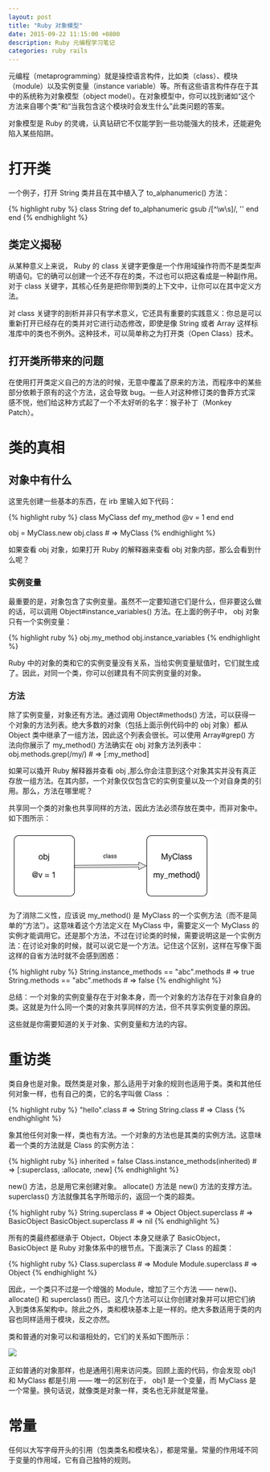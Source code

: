 ```yaml
---
layout: post
title: "Ruby 对象模型"
date: 2015-09-22 11:15:00 +0800
description: Ruby 元编程学习笔记
categories: ruby rails
---
```


元编程（metaprogramming）就是操控语言构件，比如类（class）、模块（module）以及实例变量（instance variable）等。所有这些语言构件存在于其中的系统称为对象模型（object model）。在对象模型中，你可以找到诸如“这个方法来自哪个类”和“当我包含这个模块时会发生什么”此类问题的答案。

对象模型是 Ruby 的灵魂，认真钻研它不仅能学到一些功能强大的技术，还能避免陷入某些陷阱。

# 打开类

一个例子，打开 String 类并且在其中植入了 to_alphanumeric() 方法：

{% highlight ruby %}
class String
    def to_alphanumeric
        gsub /[^\w\s]/, ''
    end
end
{% endhighlight %}

## 类定义揭秘

从某种意义上来说， Ruby 的 class 关键字更像是一个作用域操作符而不是类型声明语句。它的确可以创建一个还不存在的类，不过也可以把这看成是一种副作用。对于 class 关键字，其核心任务是把你带到类的上下文中，让你可以在其中定义方法。

对 class 关键字的剖析并非只有学术意义，它还具有重要的实践意义：你总是可以重新打开已经存在的类并对它进行动态修改，即使是像 String 或者 Array 这样标准库中的类也不例外。这种技术，可以简单称之为打开类（Open Class）技术。

## 打开类所带来的问题

在使用打开类定义自己的方法的时候，无意中覆盖了原来的方法，而程序中的某些部分依赖于原有的这个方法，这会导致 bug。一些人对这种修订类的鲁莽方式深感不悦，他们给这种方式起了一个不太好听的名字：猴子补丁（Monkey Patch）。

# 类的真相

## 对象中有什么

这里先创建一些基本的东西，在 irb 里输入如下代码：

{% highlight ruby %}
class MyClass
    def my_method
        @v = 1
    end
end

obj = MyClass.new
obj.class     # => MyClass
{% endhighlight %}

如果查看 obj 对象，如果打开 Ruby 的解释器来查看 obj 对象内部，那么会看到什么呢？

### 实例变量

最重要的是，对象包含了实例变量。虽然不一定要知道它们是什么，但非要这么做的话，可以调用 Object#instance_variables() 方法。在上面的例子中， obj 对象只有一个实例变量：

{% highlight ruby %}
obj.my_method
obj.instance_variables
{% endhighlight %}

Ruby 中的对象的类和它的实例变量没有关系，当给实例变量赋值时，它们就生成了。因此，对同一个类，你可以创建具有不同实例变量的对象。

### 方法

除了实例变量，对象还有方法。通过调用 Object#methods() 方法，可以获得一个对象的方法列表。绝大多数的对象（包括上面示例代码中的 obj 对象）都从 Object 类中继承了一组方法，因此这个列表会很长。可以使用 Array#grep() 方法向你展示了 my\_method() 方法确实在 obj 对象方法列表中： obj.methods.grep(/my/)  # => [:my_method]

如果可以撬开 Ruby 解释器并查看 obj ,那么你会注意到这个对象其实并没有真正存放一组方法。在其内部，一个对象仅仅包含它的实例变量以及一个对自身类的引用。那么，方法在哪里呢？

共享同一个类的对象也共享同样的方法，因此方法必须存放在类中，而非对象中。如下图所示：

<img src="/assets/images/instance_class.png"/>

为了消除二义性，应该说 my_method() 是 MyClass 的一个实例方法（而不是简单的“方法”）。这意味着这个方法定义在 MyClass 中，需要定义一个 MyClass 的实例才能调用它。还是那个方法，不过在讨论类的时候，需要说明这是一个实例方法：在讨论对象的时候，就可以说它是一个方法。记住这个区别，这样在写像下面这样的自省方法时就不会感到困惑：

{% highlight ruby %}
String.instance_methods == "abc".methods   # => true
String.methods == "abc".methods   # => false
{% endhighlight %}

总结：一个对象的实例变量存在于对象本身，而一个对象的方法存在于对象自身的类。这就是为什么同一个类的对象共享同样的方法，但不共享实例变量的原因。

这些就是你需要知道的关于对象、实例变量和方法的内容。

# 重访类

类自身也是对象。既然类是对象，那么适用于对象的规则也适用于类。类和其他任何对象一样，也有自己的类，它的名字叫做 Class ：

{% highlight ruby %}
"hello".class  # => String
String.class  # => Class
{% endhighlight %}

象其他任何对象一样，类也有方法。一个对象的方法也是其类的实例方法。这意味着一个类的方法就是 Class 的实例方法：

{% highlight ruby %}
inherited = false
Class.instance_methods(inherited)   # => [:superclass, :allocate, :new]
{% endhighlight %}

new() 方法，总是用它来创建对象。 allocate() 方法是 new() 方法的支撑方法。 superclass() 方法就像其名字所暗示的，返回一个类的超类。

{% highlight ruby %}
String.superclass        # => Object
Object.superclass        # => BasicObject
BasicObject.superclass   # => nil
{% endhighlight %}

所有的类最终都继承于 Object，Object 本身又继承了 BasicObject，BasicObject 是 Ruby 对象体系中的根节点。下面演示了 Class 的超类：

{% highlight ruby %}
Class.superclass        # => Module
Module.superclass       # => Object
{% endhighlight %}

因此，一个类只不过是一个增强的 Module，增加了三个方法 —— new()、 allocate() 和 superclass() 而已。这几个方法可以让你创建对象并可以把它们纳入到类体系架构中。除此之外，类和模块基本上是一样的。绝大多数适用于类的内容也同样适用于模块，反之亦然。

类和普通的对象可以和谐相处的，它们的关系如下图所示：

<img src="/assets/images/object_class.png" />

正如普通的对象那样，也是通用引用来访问类。回顾上面的代码，你会发现 obj1 和 MyClass 都是引用 —— 唯一的区别在于， obj1 是一个变量，而 MyClass 是一个常量。换句话说，就像类是对象一样，类名也无非就是常量。

# 常量

任何以大写字母开头的引用（包类类名和模块名），都是常量。常量的作用域不同于变量的作用域，它有自己独特的规则。
